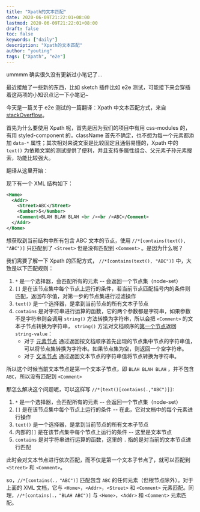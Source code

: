 ```yaml
---
title: "Xpath的文本匹配"
date: 2020-06-09T21:22:01+08:00
lastmod: 2020-06-09T21:22:01+08:00
draft: false
toc: false
keywords: ["daily"]
description: "Xpath的文本匹配"
author: "youting"
tags: ["Xpath", "e2e"]
---
```


ummmm 确实很久没有更新过小笔记了...

最近接触了一些新的东西，比如 sketch 插件比如 e2e 测试，可能接下来会穿插着这两项的小知识点记一下小笔记~

今天是一篇关于 e2e 测试的一篇翻译：Xpath 中文本匹配方式，来自 [stackOverflow](https://stackoverflow.com/questions/3655549/xpath-containstext-some-string-doesnt-work-when-used-with-node-with-more)。

首先为什么要使用 Xpath 呢，首先是因为我们的项目中有用 css-modules 的，有用 styled-component 的，className 首先不确定，也不想为每一个元素都添加 `data-*` 属性；其次相对来说文案是比较固定且通俗易懂的，Xpath 中的 `text()` 为依赖文案的测试提供了便利，并且支持多属性组合、父元素子孙元素搜索，功能比较强大。

翻译从这里开始：

现下有一个 XML 结构如下：

```xml
<Home>
  <Addr>
    <Street>ABC</Street>
    <Number>5</Number>
    <Comment>BLAH BLAH BLAH <br /><br />ABC</Comment>
  </Addr>
</Home>
```

想获取到当前结构中所有包含 ABC 文本的节点，使用 `//*[contains(text(), "ABC")]` 只匹配到了 `<Street>` 但是没有匹配到 `<Comment>` 。是因为什么呢？

我们需要了解一下 Xpath 的匹配方式， `//*[contains(text(), "ABC")]` 中，大致是以下匹配规则：

1. `*` 是一个选择器，会匹配所有的元素 -- 会返回一个节点集（node-set）
2. `[]` 是在该节点集中每个节点上运行的条件，若当前节点匹配括号内的条件则匹配，返回布尔值，对第一步的节点集进行过滤操作
3. `text()` 是一个选择器，是拿到当前节点的所有文本子节点
4. `contains` 是对字符串进行运算的函数，它的两个参数都是字符串，如果参数不是字符串则会调用 `string()` 方法转换为字符串，所以会把 `<Comment>` 的文本子节点转换为字符串， `string()` 方法对文档顺序的[第一个节点](https://www.w3.org/TR/xpath-10/#function-string)返回 `string-value`：
   - 对于 [元素节点](https://www.w3.org/TR/xpath-10/#element-nodes) 通过返回按文档顺序首先出现的节点集中节点的字符串值，可以将节点集转换为字符串。如果节点集为空，则返回一个空字符串。
   - 对于 [文本节点](https://www.w3.org/TR/xpath-10/#section-Text-Nodes) 通过返回文本节点的字符串值将节点转换为字符串。

所以这个时候当前文本节点是第一个文本子节点，即 `BLAH BLAH BLAH` ，并不包含 `ABC`，所以没有匹配到 `<Comment>`

那怎么解决这个问题呢，可以这样写 `//*[text()[contains(.,"ABC")]]`:

1. `*` 是一个选择器，会匹配所有的元素 -- 会返回一个节点集（node-set）
2. `[]` 是在该节点集中每个节点上运行的条件 -- 在此，它对文档中的每个元素进行操作
3. `text()` 是一个选择器，是拿到当前节点的所有文本子节点
4. 内部的`[]` 是在该节点集中每个节点上运行的条件 -- 这里是文本节点
5. `contains` 是对字符串进行运算的函数，这里的 `.` 指的是对当前的文本节点进行匹配

此时会对文本节点进行依次匹配，而不仅是第一个文本子节点了，就可以匹配到 `<Street>` 和 `<Comment>`。

so，`//*[contains(.，"ABC")]` 匹配包含 `ABC` 的任何元素（但根节点除外）。对于上面的 XML 文档，它与 `<Home>`，`<Addr>`，`<Street>` 和 `<Comment>` 元素匹配。同理，`//*[contains(.，"BLAH ABC")]` 与 `<Home>`，`<Addr>` 和 `<Comment>` 元素匹配。
